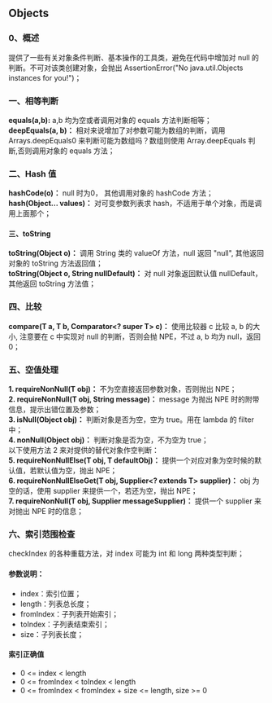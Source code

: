 ## Objects  

### 0、概述   
提供了一些有关对象条件判断、基本操作的工具类，避免在代码中增加对 null 的判断。不可对该类创建对象，会抛出 AssertionError("No java.util.Objects instances for you!")；   

### 一、相等判断    
**equals​(a,b):** a,b 均为空或者调用对象的 equals 方法判断相等；   
**deepEquals(a, b)：** 相对来说增加了对参数可能为数组的判断，调用 Arrays.deepEquals0 来判断可能为数组吗？数组则使用 Array.deepEquals 判断,否则调用对象的 equals 方法；

### 二、Hash 值    
**hashCode(o)：** null 时为0， 其他调用对象的 hashCode 方法；   
**hash(Object... values)：** 对可变参数列表求 hash，不适用于单个对象，而是调用上面那个；   

#### 三、toString  
**toString(Object o)：** 调用 String 类的 valueOf 方法，null 返回 "null", 其他返回对象的 toString 方法返回值；   
**toString(Object o, String nullDefault)：** 对 null 对象返回默认值 nullDefault，其他返回 toString 方法值；

### 四、比较    
**compare(T a, T b, Comparator<? super T> c)：** 使用比较器 c 比较 a, b 的大小, 注意要在 c 中实现对 null 的判断，否则会抛 NPE，不过 a, b 均为 null，返回 0；     

### 五、空值处理   
**1. requireNonNull(T obj)：** 不为空直接返回参数对象，否则抛出 NPE；   
**2. requireNonNull(T obj, String message)：** message 为抛出 NPE 时的附带信息，提示出错位置及参数；     
**3. isNull(Object obj)：** 判断对象是否为空，空为 true。用在 lambda 的 filter 中；   
**4. nonNull(Object obj)：** 判断对象是否为空，不为空为 true；    
以下使用方法 2 来对提供的替代对象作空判断：    
**5. requireNonNullElse(T obj, T defaultObj)：** 提供一个对应对象为空时候的默认值，若默认值为空，抛出 NPE；   
**6. requireNonNullElseGet(T obj, Supplier<? extends T> supplier)：** obj 为空的话，使用 supplier 来提供一个，若还为空，抛出 NPE；   
**7. requireNonNull(T obj, Supplier<String> messageSupplier)：** 提供一个 supplier 来对抛出 NPE 时的信息；    

### 六、索引范围检查    
checkIndex 的各种重载方法，对 index 可能为 int 和 long 两种类型判断；    
#### 参数说明：    
+ index：索引位置；   
+ length：列表总长度；  
+ fromIndex：子列表开始索引；
+ toIndex：子列表结束索引；   
+ size：子列表长度；   

#### 索引正确值    
+ 0 <= index < length   
+ 0 <= fromIndex < toIndex < length   
+ 0 <= fromIndex < fromIndex + size <= length, size >= 0 